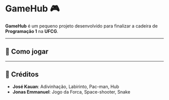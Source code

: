 # GameHub 🎮

**GameHub** é um pequeno projeto desenvolvido para finalizar a cadeira de **Programação 1** na **UFCG**.  

---

## 🚀 Como jogar


---

## 📝 Créditos
- **José Kauan**: Adivinhação, Labirinto, Pac-man, Hub  
- **Jonas Emmanuel**: Jogo da Forca, Space-shooter, Snake
